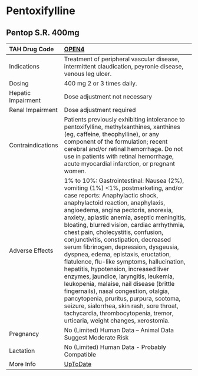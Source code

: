 # Pentoxifylline

## Pentop S.R. 400mg

| TAH Drug Code      | [OPEN4](https://www.tahsda.org.tw/drugs/hissearch.php?drug_code=OPEN4)                                                                                                                                                                                                                                                                                                                                                                                                                                                                                                                                                                                                                                                                                                                                                                             |
|:-------------------|:---------------------------------------------------------------------------------------------------------------------------------------------------------------------------------------------------------------------------------------------------------------------------------------------------------------------------------------------------------------------------------------------------------------------------------------------------------------------------------------------------------------------------------------------------------------------------------------------------------------------------------------------------------------------------------------------------------------------------------------------------------------------------------------------------------------------------------------------------|
| Indications        | Treatment of peripheral vascular disease, intermittent claudication, peyronie disease, venous leg ulcer.                                                                                                                                                                                                                                                                                                                                                                                                                                                                                                                                                                                                                                                                                                                                           |
| Dosing             | 400 mg 2 or 3 times daily.                                                                                                                                                                                                                                                                                                                                                                                                                                                                                                                                                                                                                                                                                                                                                                                                                         |
| Hepatic Impairment | Dose adjustment not necessary                                                                                                                                                                                                                                                                                                                                                                                                                                                                                                                                                                                                                                                                                                                                                                                                                      |
| Renal Impairment   | Dose adjustment required                                                                                                                                                                                                                                                                                                                                                                                                                                                                                                                                                                                                                                                                                                                                                                                                                           |
| Contraindications  | Patients previously exhibiting intolerance to pentoxifylline, methylxanthines, xanthines (eg, caffeine, theophylline), or any component of the formulation; recent cerebral and/or retinal hemorrhage. Do not use in patients with retinal hemorrhage, acute myocardial infarction, or pregnant women.                                                                                                                                                                                                                                                                                                                                                                                                                                                                                                                                             |
| Adverse Effects    | 1% to 10%: Gastrointestinal: Nausea (2%), vomiting (1%) <1%, postmarketing, and/or case reports: Anaphylactic shock, anaphylactoid reaction, anaphylaxis, angioedema, angina pectoris, anorexia, anxiety, aplastic anemia, aseptic meningitis, bloating, blurred vision, cardiac arrhythmia, chest pain, cholecystitis, confusion, conjunctivitis, constipation, decreased serum fibrinogen, depression, dysgeusia, dyspnea, edema, epistaxis, eructation, flatulence, flu-like symptoms, hallucination, hepatitis, hypotension, increased liver enzymes, jaundice, laryngitis, leukemia, leukopenia, malaise, nail disease (brittle fingernails), nasal congestion, otalgia, pancytopenia, pruritus, purpura, scotoma, seizure, sialorrhea, skin rash, sore throat, tachycardia, thrombocytopenia, tremor, urticaria, weight changes, xerostomia. |
| Pregnancy          | No (Limited) Human Data – Animal Data Suggest Moderate Risk                                                                                                                                                                                                                                                                                                                                                                                                                                                                                                                                                                                                                                                                                                                                                                                        |
| Lactation          | No (Limited) Human Data - Probably Compatible                                                                                                                                                                                                                                                                                                                                                                                                                                                                                                                                                                                                                                                                                                                                                                                                      |
| More Info          | [UpToDate](https://www.uptodate.com/contents/pentoxifylline-drug-information)                                                                                                                                                                                                                                                                                                                                                                                                                                                                                                                                                                                                                                                                                                                                                                      |

